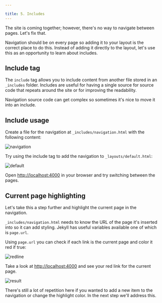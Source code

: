```yaml
---

title: 5. Includes
---
```

The site is coming together; however, there's no way to navigate between
pages. Let's fix that.

Navigation should be on every page so adding it to your layout is the correct
place to do this. Instead of adding it directly to the layout, let's use this
as an opportunity to learn about includes.

## Include tag

The `include` tag allows you to include content from another file stored
in an `_includes` folder. Includes are useful for having a single source for
source code that repeats around the site or for improving the readability.

Navigation source code can get complex so sometimes it's nice to move it into an
include. 

## Include usage

Create a file for the navigation at `_includes/navigation.html` with the
following content:

![navigation](http://localhost:4000/assets/navinclude.jpg)

Try using the include tag to add the navigation to `_layouts/default.html`:

![default](http://localhost:4000/assets/defaultinclude.jpg)

Open <a href="http://localhost:4000" target="_blank" data-proofer-ignore>http://localhost:4000</a>
in your browser and try switching between the pages.

## Current page highlighting

Let's take this a step further and highlight the current page in the navigation.

`_includes/navigation.html` needs to know the URL of the page it's inserted into
so it can add styling. Jekyll has useful variables available
one of which is `page.url`.

Using `page.url` you can check if each link is the current page and color it red
if true:

![redline](http://localhost:4000/assets/redlineinclude.jpg)

Take a look at <a href="http://localhost:4000" target="_blank" data-proofer-ignore>http://localhost:4000</a>
and see your red link for the current page.

![result](http://localhost:4000/assets/redlineresultinclude.jpg)

There's still a lot of repetition here if you wanted to add a new item to the
navigation or change the highlight color. In the next step we'll address this.



